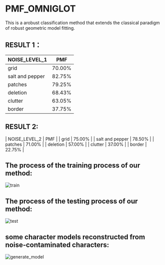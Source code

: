 # PMF_OMNIGLOT
This is  a arobust classification method that extends the classical paradigm of robust geometric model fitting.

## **RESULT 1：**
| NOISE_LEVEL_1   | PMF    |
| --------------- | ------ |
| grid            | 70.00% |
| salt and pepper | 82.75% |
| patches         | 79.25% |
| deletion        | 68.43% |
| clutter         | 63.05% |
| border          | 37.75% |
## **RESULT 2:**
| NOISE_LEVEL_2   | PMF    |
| grid            | 75.00% |
| salt and pepper | 78.50% |
| patches         | 71.00% |
| deletion        | 57.00% |
| clutter         | 37.00% |
| border          | 22.75% |

## **The process of the training process of our method:**
![train](https://github.com/pengsuhua/PMF_OMNIGLOT/assets/116246948/53f07f6f-e1cf-401f-bd2b-caf5ef4cf2c1)
## **The process of the testing process of our method:**
![test](https://github.com/pengsuhua/PMF_OMNIGLOT/assets/116246948/4a87bde1-3b0e-4d3b-ba66-8b56086ee1ad)
## **some character models reconstructed from noise-contaminated characters:**
![generate_model](https://github.com/pengsuhua/PMF_OMNIGLOT/assets/116246948/8f45f3ec-36cb-4b64-94a8-082d5f077dba)
